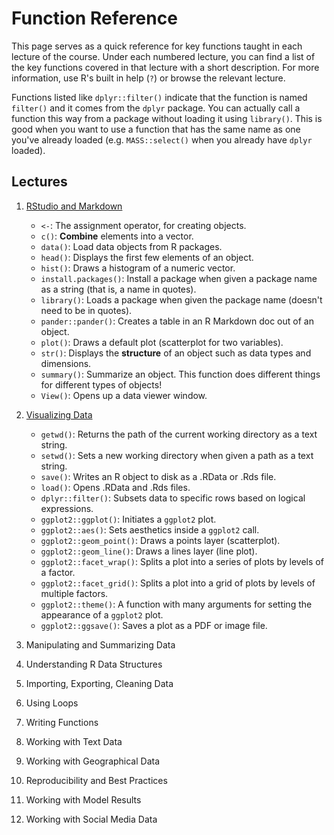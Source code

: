 # Function Reference

This page serves as a quick reference for key functions taught in each lecture of the course.
Under each numbered lecture, you can find a list of the key functions covered in that
lecture with a short description. For more information, use R's built in help (`?`) or
browse the relevant lecture.

Functions listed like `dplyr::filter()` indicate that the function is named `filter()` and it comes from the `dplyr` package. You can actually call a function this way from a package without loading it using `library()`. This is good when you want to use a function that has the same name as one you've already loaded (e.g. `MASS::select()` when you already have `dplyr` loaded).

## Lectures

1. [RStudio and Markdown](https://clanfear.github.io/CSSS508/Lectures/Week1/CSSS508_Week1_RStudio_and_RMarkdown.html)
   * `<-`: The assignment operator, for creating objects.
   * `c()`: **Combine** elements into a vector.
   * `data()`: Load data objects from R packages.
   * `head()`: Displays the first few elements of an object.
   * `hist()`: Draws a histogram of a numeric vector.
   * `install.packages()`: Install a package when given a package name as a string (that is, a name in quotes).
   * `library()`: Loads a package when given the package name (doesn't need to be in quotes).
   * `pander::pander()`: Creates a table in an R Markdown doc out of an object.
   * `plot()`: Draws a default plot (scatterplot for two variables).
   * `str()`: Displays the **structure** of an object such as data types and dimensions.
   * `summary()`: Summarize an object. This function does different things for different types of objects!
   * `View()`: Opens up a data viewer window.
   
2. [Visualizing Data](https://clanfear.github.io/CSSS508/Lectures/Week2/CSSS508_Week2_GGPlot2.html)
   * `getwd()`: Returns the path of the current working directory as a text string.
   * `setwd()`: Sets a new working directory when given a path as a text string.
   * `save()`: Writes an R object to disk as a .RData or .Rds file.
   * `load()`: Opens .RData and .Rds files.
   * `dplyr::filter()`: Subsets data to specific rows based on logical expressions.
   * `ggplot2::ggplot()`: Initiates a `ggplot2` plot.
   * `ggplot2::aes()`: Sets aesthetics inside a `ggplot2` call.
   * `ggplot2::geom_point()`: Draws a points layer (scatterplot).
   * `ggplot2::geom_line()`: Draws a lines layer (line plot).
   * `ggplot2::facet_wrap()`: Splits a plot into a series of plots by levels of a factor.
   * `ggplot2::facet_grid()`: Splits a plot into a grid of plots by levels of multiple factors.
   * `ggplot2::theme()`: A function with many arguments for setting the appearance of a `ggplot2` plot.
   * `ggplot2::ggsave()`: Saves a plot as a PDF or image file.
   
3. Manipulating and Summarizing Data
4. Understanding R Data Structures
5. Importing, Exporting, Cleaning Data
6. Using Loops
7. Writing Functions
8. Working with Text Data
9. Working with Geographical Data
10. Reproducibility and Best Practices
11. Working with Model Results
12. Working with Social Media Data